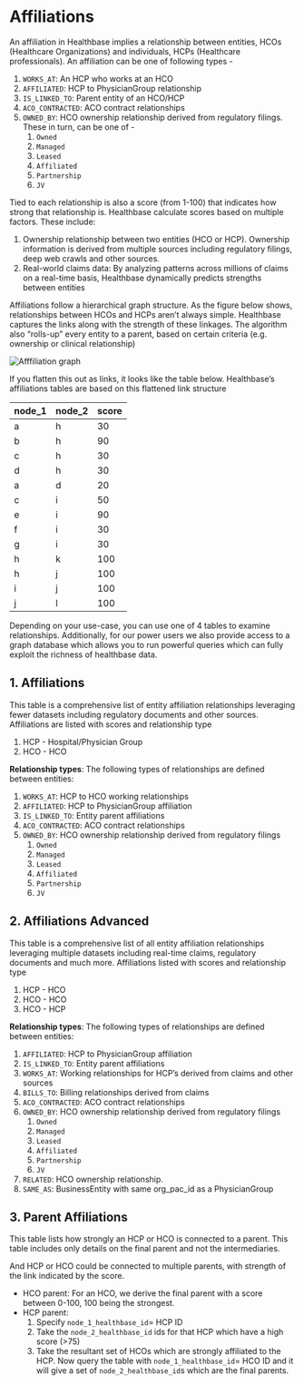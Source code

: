 # Affiliations

An affiliation in Healthbase implies a relationship between entities, HCOs \(Healthcare Organizations\) and individuals, HCPs \(Healthcare professionals\). An affiliation can be one of following types -

1. `WORKS_AT`: An HCP who works at an HCO
2. `AFFILIATED`: HCP to PhysicianGroup relationship
3. `IS_LINKED_TO`: Parent entity of an HCO/HCP
4. `ACO_CONTRACTED`: ACO contract relationships
5. `OWNED_BY`: HCO ownership relationship derived from regulatory filings. These in turn, can be one of -  
   1. `Owned`
   2. `Managed`
   3. `Leased`
   4. `Affiliated`
   5. `Partnership`
   6. `JV`

Tied to each relationship is also a score \(from 1-100\) that indicates how strong that relationship is. Healthbase calculate scores based on multiple factors. These include:

1. Ownership relationship between two entities \(HCO or HCP\). Ownership information is derived from multiple sources including regulatory filings, deep web crawls and other sources.
2. Real-world claims data: By analyzing patterns across millions of claims on a real-time basis, Healthbase dynamically predicts strengths between entities

Affiliations follow a hierarchical graph structure. As the figure below shows, relationships between HCOs and HCPs aren’t always simple. Healthbase captures the links along with the strength of these linkages. The algorithm also “rolls-up” every entity to a parent, based on certain criteria \(e.g. ownership or clinical relationship\)

![Afffiliation graph](https://raw.githubusercontent.com/CompileInc/healthbase-knowledge-base/master/docs/images/affiliation_graph.png)

If you flatten this out as links, it looks like the table below. Healthbase’s affiliations tables are based on this flattened link structure

| node\_1 | node\_2 | score |
| --- | --- | --- |
| a | h | 30 |
| b | h | 90 |
| c | h | 30 |
| d | h | 30 |
| a | d | 20 |
| c | i | 50 |
| e | i | 90 |
| f | i | 30 |
| g | i | 30 |
| h | k | 100 |
| h | j | 100 |
| i | j | 100 |
| j | l | 100 |

Depending on your use-case, you can use one of 4 tables to examine relationships. Additionally, for our power users we also provide access to a graph database which allows you to run powerful queries which can fully exploit the richness of healthbase data.

## 1. Affiliations

This table is a comprehensive list of entity affiliation relationships leveraging fewer datasets including regulatory documents and other sources. Affiliations are listed with scores and relationship type

1. HCP - Hospital/Physician Group
2. HCO - HCO

**Relationship types**: The following types of relationships are defined between entities:

1. `WORKS_AT`: HCP to HCO working relationships  
2. `AFFILIATED`:  HCP to PhysicianGroup affiliation  
3. `IS_LINKED_TO`: Entity parent affiliations  
4. `ACO_CONTRACTED`: ACO contract relationships  
5. `OWNED_BY`: HCO ownership relationship derived from regulatory filings  
   1. `Owned`
   2. `Managed`
   3. `Leased`
   4. `Affiliated`
   5. `Partnership`
   6. `JV`

## 2. Affiliations Advanced

This table is a comprehensive list of all entity affiliation relationships leveraging multiple datasets including real-time claims, regulatory documents and much more. Affiliations listed with scores and relationship type

1. HCP - HCO
2. HCO - HCO
3. HCO - HCP

**Relationship types**: The following types of relationships are defined between entities:

1. `AFFILIATED`:  HCP to PhysicianGroup affiliation
2. `IS_LINKED_TO`: Entity parent affiliations
3. `WORKS_AT`:  Working relationships for HCP’s derived from claims and other sources
4. `BILLS_TO`: Billing relationships derived from claims
5. `ACO_CONTRACTED`: ACO contract relationships
6. `OWNED_BY`: HCO ownership relationship derived from regulatory filings
   1. `Owned`
   2. `Managed`
   3. `Leased`
   4. `Affiliated`
   5. `Partnership`
   6. `JV`
7. `RELATED`:  HCO ownership relationship.
8. `SAME_AS`: BusinessEntity with same org\_pac\_id as a PhysicianGroup

## 3. Parent Affiliations

This table lists how strongly an HCP or HCO is connected to a parent. This table includes only details on the final parent and not the intermediaries.

And HCP or HCO could be connected to multiple parents, with strength of the link indicated by the score.

* HCO parent:  For an HCO, we derive the final parent with a score between 0-100, 100 being the strongest.
* HCP parent:
  1. Specify  `node_1_healthbase_id`= HCP ID
  2. Take the `node_2_healthbase_id` ids for that HCP which have a high score \(&gt;75\)
  3. Take the resultant set of HCOs which are strongly affiliated to the HCP. Now query the table with `node_1_healthbase_id`= HCO ID and it will give a set of `node_2_healthbase_id`s which are the final parents.

